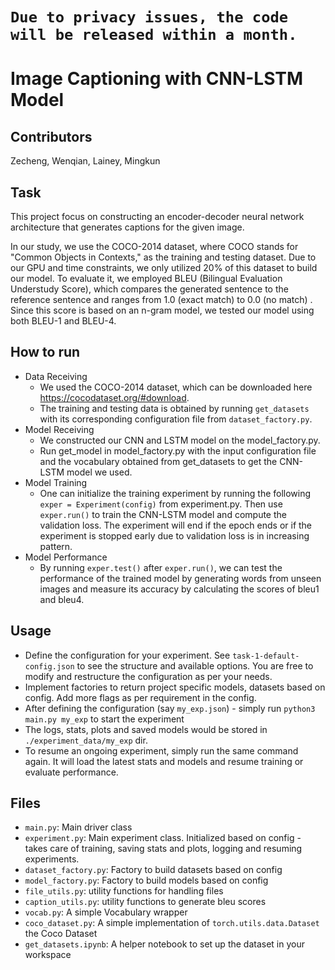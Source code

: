 # `Due to privacy issues, the code will be released within a month.`

# Image Captioning with CNN-LSTM Model


## Contributors
Zecheng, Wenqian, Lainey, Mingkun



## Task

This project focus on constructing an encoder-decoder neural network architecture
that generates captions for the given image. 

In our study, we use the COCO-2014 dataset, where COCO stands for "Common Objects in Contexts,"
as the training and testing dataset. Due to our GPU and time constraints, we only utilized 20% of this
dataset to build our model. To evaluate it, we employed BLEU (Bilingual Evaluation Understudy
Score), which compares the generated sentence to the reference sentence and ranges from 1.0 (exact
match) to 0.0 (no match) . Since this score is based on an n-gram model, we tested our model using
both BLEU-1 and BLEU-4.



## How to run
- Data Receiving
  - We used the COCO-2014 dataset, which can be downloaded here https://cocodataset.org/#download.  
  - The training and testing data is obtained by running `get_datasets` 
  with its corresponding configuration file from `dataset_factory.py`.
- Model Receiving
  - We constructed our CNN and LSTM model on the model_factory.py. 
  - Run get_model in model_factory.py with the input configuration 
  file and the vocabulary obtained from get_datasets to get the 
  CNN-LSTM model we used. 
- Model Training
  - One can initialize the training experiment by running the following 
  `exper = Experiment(config)` from experiment.py. 
  Then use `exper.run()` to train the CNN-LSTM model 
  and compute the validation loss. The experiment will 
  end if the epoch ends or if the experiment is stopped 
  early due to validation loss is in increasing pattern.
- Model Performance 
  - By running `exper.test()` after `exper.run()`, we can test the 
  performance of the trained model by generating words from 
  unseen images and measure its accuracy by calculating the scores
  of bleu1 and bleu4.

  


## Usage

* Define the configuration for your experiment. See `task-1-default-config.json` to see the structure and available options. You are free to modify and restructure the configuration as per your needs.
* Implement factories to return project specific models, datasets based on config. Add more flags as per requirement in the config.
* After defining the configuration (say `my_exp.json`) - simply run `python3 main.py my_exp` to start the experiment
* The logs, stats, plots and saved models would be stored in `./experiment_data/my_exp` dir.
* To resume an ongoing experiment, simply run the same command again. It will load the latest stats and models and resume training or evaluate performance.

## Files
- `main.py`: Main driver class
- `experiment.py`: Main experiment class. Initialized based on config - takes care of training, saving stats and plots, logging and resuming experiments.
- `dataset_factory.py`: Factory to build datasets based on config
- `model_factory.py`: Factory to build models based on config
- `file_utils.py`: utility functions for handling files
- `caption_utils.py`: utility functions to generate bleu scores
- `vocab.py`: A simple Vocabulary wrapper
- `coco_dataset.py`: A simple implementation of `torch.utils.data.Dataset` the Coco Dataset
- `get_datasets.ipynb`: A helper notebook to set up the dataset in your workspace

